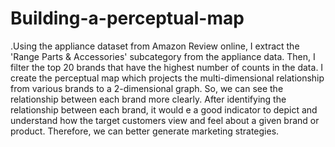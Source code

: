 # Building-a-perceptual-map
.Using the appliance dataset from Amazon Review online, I extract the 'Range Parts &amp; Accessories' subcategory from the appliance data. Then, I filter the top 20 brands that have the highest number of counts in the data. I create the perceptual map which projects the multi-dimensional relationship from various brands to a 2-dimensional graph. So, we can see the relationship between each brand more clearly. After identifying the relationship between each brand, it would e a good indicator to depict and understand how the target customers view and feel about a given brand or product. Therefore, we can better generate marketing strategies.
